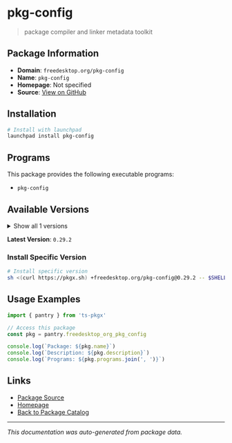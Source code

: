 # pkg-config

> package compiler and linker metadata toolkit

## Package Information

- **Domain**: `freedesktop.org/pkg-config`
- **Name**: `pkg-config`
- **Homepage**: Not specified
- **Source**: [View on GitHub](https://github.com/pkgxdev/pantry/tree/main/projects/freedesktop.org/pkg-config/package.yml)

## Installation

```bash
# Install with launchpad
launchpad install pkg-config
```

## Programs

This package provides the following executable programs:

- `pkg-config`

## Available Versions

<details>
<summary>Show all 1 versions</summary>

- `0.29.2`

</details>

**Latest Version**: `0.29.2`

### Install Specific Version

```bash
# Install specific version
sh <(curl https://pkgx.sh) +freedesktop.org/pkg-config@0.29.2 -- $SHELL -i
```

## Usage Examples

```typescript
import { pantry } from 'ts-pkgx'

// Access this package
const pkg = pantry.freedesktop_org_pkg_config

console.log(`Package: ${pkg.name}`)
console.log(`Description: ${pkg.description}`)
console.log(`Programs: ${pkg.programs.join(', ')}`)
```

## Links

- [Package Source](https://github.com/pkgxdev/pantry/tree/main/projects/freedesktop.org/pkg-config/package.yml)
- [Homepage](#)
- [Back to Package Catalog](../package-catalog.md)

---

*This documentation was auto-generated from package data.*

